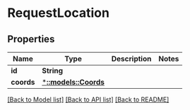 # RequestLocation

## Properties

Name | Type | Description | Notes
------------ | ------------- | ------------- | -------------
**id** | **String** |  | 
**coords** | [***::models::Coords**](Coords.md) |  | 

[[Back to Model list]](../README.md#documentation-for-models) [[Back to API list]](../README.md#documentation-for-api-endpoints) [[Back to README]](../README.md)


